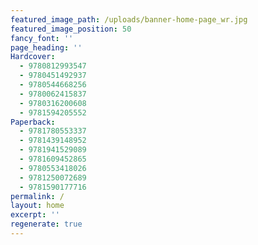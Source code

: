 ```yaml
---
featured_image_path: /uploads/banner-home-page_wr.jpg
featured_image_position: 50
fancy_font: ''
page_heading: ''
Hardcover:
  - 9780812993547
  - 9780451492937
  - 9780544668256
  - 9780062415837
  - 9780316200608
  - 9781594205552
Paperback:
  - 9781780553337
  - 9781439148952
  - 9781941529089
  - 9781609452865
  - 9780553418026
  - 9781250072689
  - 9781590177716
permalink: /
layout: home
excerpt: ''
regenerate: true
---
```


